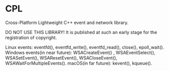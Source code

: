 # CPL
Cross-Platform Lightweight C++ event and network library.

DO NOT USE THIS LIBRARY! It is published at such an early stage for the registration of copyright.

Linux events: eventfd(), eventfd_write(), eventfd_read(), close(), epoll_wait().
Windows events(in near future): WSACreateEvent() , WSAEventSelect(), WSASetEvent(), WSAResetEvent(), WSACloseEvent(), WSAWaitForMultipleEvents().
macOS(in far future): kevent(), kqueue().
